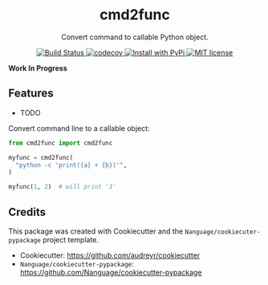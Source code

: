 <div align="center">
<h1> cmd2func </h1>

<p> Convert command to callable Python object. </p>

<p>
    <a href="https://github.com/Nanguage/cmd2func/actions/workflows/build_and_test.yml">
        <img src="https://github.com/Nanguage/cmd2func/actions/workflows/build_and_test.yml/badge.svg" alt="Build Status">
    </a>
    <a href="https://app.codecov.io/gh/Nanguage/cmd2func">
        <img src="https://codecov.io/gh/Nanguage/cmd2func/branch/master/graph/badge.svg" alt="codecov">
    </a>
  <a href="https://pypi.org/project/cmd2func/">
    <img src="https://img.shields.io/pypi/v/cmd2func.svg" alt="Install with PyPi" />
  </a>
  <a href="https://github.com/Nanguage/cmd2func/blob/master/LICENSE">
    <img src="https://img.shields.io/github/license/Nanguage/cmd2func" alt="MIT license" />
  </a>
</p>
</div>

**Work In Progress**


## Features

* TODO

Convert command line to a callable object:

```Python
from cmd2func import cmd2func

myfunc = cmd2func(
  "python -c 'print({a} + {b})'",
)

myfunc(1, 2)  # will print '3'
```

## Credits

This package was created with Cookiecutter and the `Nanguage/cookiecuter-pypackage` project template.

+ Cookiecutter: https://github.com/audreyr/cookiecutter
+ `Nanguage/cookiecutter-pypackage`: https://github.com/Nanguage/cookiecutter-pypackage
